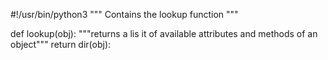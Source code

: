 #!/usr/bin/python3
"""
Contains the lookup function
"""


def lookup(obj):
    """returns a lis
it of available attributes and methods of an object"""
    return dir(obj):
